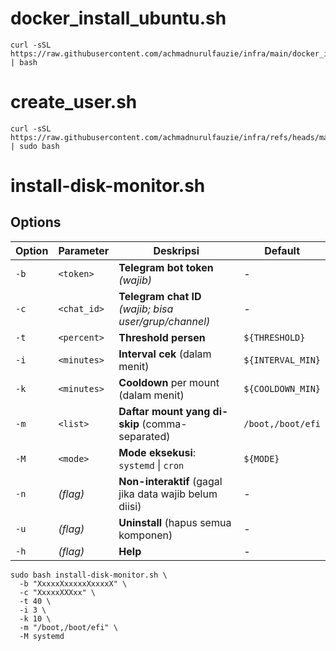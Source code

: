 # docker_install_ubuntu.sh
```
curl -sSL https://raw.githubusercontent.com/achmadnurulfauzie/infra/main/docker_install_ubuntu.sh | bash
```

# create_user.sh
```
curl -sSL https://raw.githubusercontent.com/achmadnurulfauzie/infra/refs/heads/main/create_user.sh | sudo bash
```

# install-disk-monitor.sh
## Options

| Option       | Parameter     | Deskripsi                                                                                      | Default                         |
|--------------|--------------|------------------------------------------------------------------------------------------------|----------------------------------|
| `-b`         | `<token>`     | **Telegram bot token** _(wajib)_                                                              | -                                |
| `-c`         | `<chat_id>`   | **Telegram chat ID** _(wajib; bisa user/grup/channel)_                                        | -                                |
| `-t`         | `<percent>`   | **Threshold persen**                                                                          | `${THRESHOLD}`                   |
| `-i`         | `<minutes>`   | **Interval cek** (dalam menit)                                                                | `${INTERVAL_MIN}`                |
| `-k`         | `<minutes>`   | **Cooldown** per mount (dalam menit)                                                          | `${COOLDOWN_MIN}`                |
| `-m`         | `<list>`      | **Daftar mount yang di-skip** (comma-separated)                                               | `/boot,/boot/efi`                 |
| `-M`         | `<mode>`      | **Mode eksekusi**: `systemd` \| `cron`                                                        | `${MODE}`                        |
| `-n`         | _(flag)_      | **Non-interaktif** (gagal jika data wajib belum diisi)                                        | -                                |
| `-u`         | _(flag)_      | **Uninstall** (hapus semua komponen)                                                          | -                                |
| `-h`         | _(flag)_      | **Help**                                                                                      | -                                |


```
sudo bash install-disk-monitor.sh \
  -b "XxxxxXxxxxxXxxxxX" \
  -c "XxxxxXXXxx" \
  -t 40 \
  -i 3 \
  -k 10 \
  -m "/boot,/boot/efi" \
  -M systemd
```
